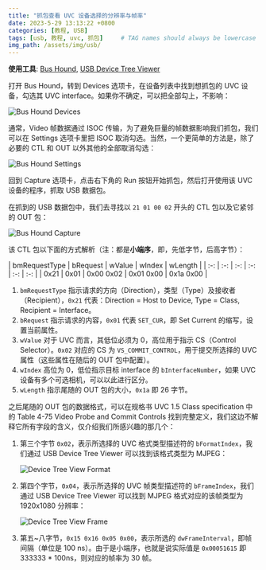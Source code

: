 ```yaml
---
title: "抓包查看 UVC 设备选择的分辨率与帧率"
date: 2023-5-29 13:13:22 +0800
categories: [教程, USB]
tags: [usb, 教程, uvc, 抓包]     # TAG names should always be lowercase
img_path: /assets/img/usb/
---
```


**使用工具**: [Bus Hound](https://perisoft.net/bushound/), [USB Device Tree Viewer](https://www.uwe-sieber.de/usbtreeview_e.html)

打开 Bus Hound，转到 Devices 选项卡，在设备列表中找到想抓包的 UVC 设备，勾选其 UVC interface。如果你不确定，可以把全部勾上，不影响：

![Bus Hound Devices](bus_hound_devices.png)

通常，Video 帧数据通过 ISOC 传输，为了避免巨量的帧数据影响我们抓包，我们可以在 Settings 选项卡里把 ISOC 取消勾选。当然，一个更简单的方法是，除了必要的 CTL 和 OUT 以外其他的全部取消勾选：

![Bus Hound Settings](bus_hound_settings.png)

回到 Capture 选项卡，点击右下角的 Run 按钮开始抓包，然后打开使用该 UVC 设备的程序，抓取 USB 数据包。

在抓到的 USB 数据包中，我们去寻找以 `21 01 00 02` 开头的 CTL 包以及它紧邻的 OUT 包：

![Bus Hound Capture](bus_hound_capture.png)

该 CTL 包以下面的方式解析（注：都是**小端序**，即，先低字节，后高字节）：

| bmRequestType | bRequest | wValue | wIndex | wLength |
| :-: | :-: | :-: | :-: | :-: | :-: |
| 0x21 | 0x01 | 0x00 0x02 | 0x01 0x00 | 0x1a 0x00 |

1. `bmRequestType` 指示请求的方向（Direction），类型（Type）及接收者（Recipient），`0x21` 代表：Direction = Host to Device, Type = Class, Recipient = Interface。
2. `bRequest` 指示请求的内容，`0x01` 代表 `SET_CUR`，即 Set Current 的缩写，设置当前属性。
3. `wValue` 对于 UVC 而言，其低位必须为 0，高位用于指示 CS（Control Selector）。`0x02` 对应的 CS 为 `VS_COMMIT_CONTROL`，用于提交所选择的 UVC 属性（这些属性在随后的 OUT 包中配置）。
4. `wIndex` 高位为 0，低位指示目标 interface 的 `bInterfaceNumber`，如果 UVC 设备有多个可选相机，可以以此进行区分。
5. `wLength` 指示尾随的 OUT 包的大小，`0x1a` 即 26 字节。

之后尾随的 OUT 包的数据格式，可以在规格书 UVC 1.5 Class specification 中的 Table 4-75 Video Probe and Commit Controls 找到完整定义，我们这边不解释它所有字段的含义，仅介绍我们所感兴趣的那几个：

1. 第三个字节 `0x02`，表示所选择的 UVC 格式类型描述符的 `bFormatIndex`，我们通过 USB Device Tree Viewer 可以找到该格式类型为 MJPEG：

   ![Device Tree View Format](device_tree_view_format.png)

2. 第四个字节，`0x04`，表示所选择的 UVC 帧类型描述符的 `bFrameIndex`，我们通过 USB Device Tree Viewer 可以找到 MJPEG 格式对应的该帧类型为 1920x1080 分辨率：

   ![Device Tree View Frame](device_tree_view_frame.png)

3. 第五~八字节，`0x15 0x16 0x05 0x00`，表示所选的 `dwFrameInterval`，即帧间隔（单位是 100 ns）。由于是小端序，也就是说实际值是 `0x00051615` 即 333333 * 100ns，则对应的帧率为 30 帧。
